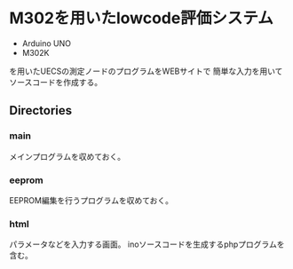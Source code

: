 # M302を用いたlowcode評価システム

* Arduino UNO
* M302K

を用いたUECSの測定ノードのプログラムをWEBサイトで
簡単な入力を用いてソースコードを作成する。

## Directories

### main

メインプログラムを収めておく。

### eeprom

EEPROM編集を行うプログラムを収めておく。

### html

パラメータなどを入力する画面。
inoソースコードを生成するphpプログラムを含む。
